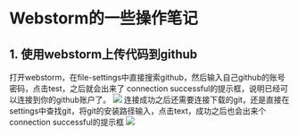 # Webstorm的一些操作笔记
## 1. 使用webstorm上传代码到github
打开webstorm，在file-settings中直接搜索github，然后输入自己github的账号密码，点击test，之后就会出来了 connection successful的提示框，说明已经可以连接到你的github账户了。
![](1.png)
连接成功之后还需要连接下载的git，还是直接在settings中查找git，将git的安装路径输入，点击text，成功之后也会出来个connection successful的提示框
![](2.png)
